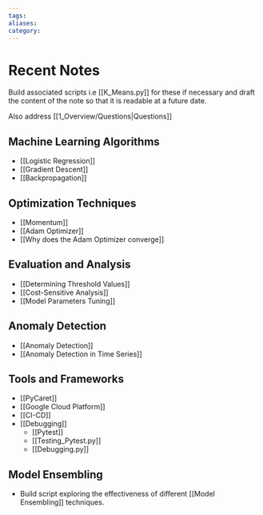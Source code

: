 ```yaml
---
tags: 
aliases: 
category:
---
```

# Recent Notes

Build associated scripts i.e [[K_Means.py]] for these if necessary and draft the content of the note so that it is readable at a future date.

Also address [[1_Overview/Questions|Questions]]

## Machine Learning Algorithms

- [[Logistic Regression]]
- [[Gradient Descent]]
- [[Backpropagation]]

## Optimization Techniques

- [[Momentum]]
- [[Adam Optimizer]]
- [[Why does the Adam Optimizer converge]]

## Evaluation and Analysis

- [[Determining Threshold Values]]
- [[Cost-Sensitive Analysis]]
- [[Model Parameters Tuning]]

## Anomaly Detection

- [[Anomaly Detection]]
- [[Anomaly Detection in Time Series]]
## Tools and Frameworks

- [[PyCaret]]
- [[Google Cloud Platform]]
- [[CI-CD]]
- [[Debugging]]
	- [[Pytest]]
	- [[Testing_Pytest.py]]
	- [[Debugging.py]]

## Model Ensembling

- Build script exploring the effectiveness of different [[Model Ensembling]] techniques.
